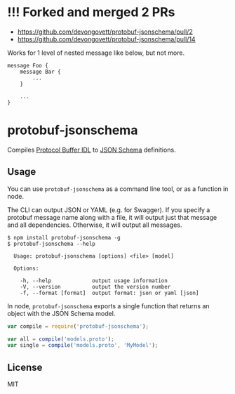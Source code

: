 # !!! Forked and merged 2 PRs

- https://github.com/devongovett/protobuf-jsonschema/pull/2
- https://github.com/devongovett/protobuf-jsonschema/pull/14

Works for 1 level of nested message like below, but not more.

```
message Foo {
	message Bar {
		...
	}

	...
}
```

# protobuf-jsonschema

Compiles [Protocol Buffer IDL](https://developers.google.com/protocol-buffers/docs/proto3)
to [JSON Schema](http://json-schema.org) definitions.

## Usage

You can use `protobuf-jsonschema` as a command line tool, or as a function in node.

The CLI can output JSON or YAML (e.g. for Swagger). If you specify a protobuf message
name along with a file, it will output just that message and all dependencies. Otherwise,
it will output all messages.

```shell
$ npm install protobuf-jsonschema -g
$ protobuf-jsonschema --help

  Usage: protobuf-jsonschema [options] <file> [model]

  Options:

    -h, --help             output usage information
    -V, --version          output the version number
    -f, --format [format]  output format: json or yaml [json]
```

In node, `protobuf-jsonschema` exports a single function that returns an object
with the JSON Schema model.

```javascript
var compile = require('protobuf-jsonschema');

var all = compile('models.proto');
var single = compile('models.proto', 'MyModel');
```

## License

MIT
